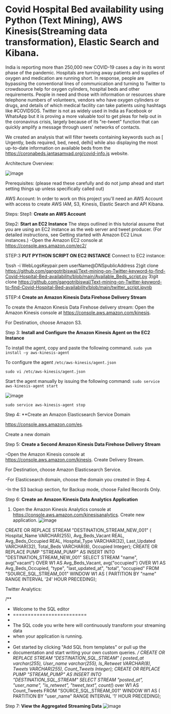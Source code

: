 # Covid Hospital Bed availability using Python (Text Mining), AWS Kinesis(Streaming data transformation), Elastic Search and Kibana.

India is reporting more than 250,000 new COVID-19 cases a day in its worst phase of the pandemic. Hospitals are turning away patients and supplies of oxygen and medication are running short.
In response, people are bypassing the conventional lines of communication and turning to Twitter to crowdsource help for oxygen cylinders, hospital beds and other requirements.
People in need and those with information or resources share telephone numbers of volunteers, vendors who have oxygen cylinders or drugs, and details of which medical facility can take patients using hashtags like #COVIDSOS. Twitter is not as widely used in India as Facebook or WhatsApp but it is proving a more valuable tool to get pleas for help out in the coronavirus crisis, largely because of its "re-tweet" function that can quickly amplify a message through users' networks of contacts.

We created an analysis that will filter tweets containing keywords such as [ Urgently, beds required, bed, need, delhi] while also displaying the most up-to-date information on available beds from the https://coronabeds.jantasamvad.org/covid-info.js website.

Architecture Overview:

![image](https://github.com/gangotribiswal/Text-mining-on-Twitter-keyword-to-find-Covid-Hospital-Bed-availability/blob/main/Big%20Data%20Project%20Architecture.jpeg)

Prerequisites:
(please read these carefully and do not jump ahead and start setting things up unless specifically called out)

AWS Account:
In order to work on this project you'll need an AWS Account with access to create AWS IAM, S3, Kinesis, Elastic Search and API Kibana. 

Steps:
Step1: **Create an AWS Account**


Step2: **Start an EC2 Instance**
The steps outlined in this tutorial assume that you are using an EC2 instance as the
web server and tweet producer. (For detailed instructions, see Getting started with
Amazon EC2 Linux instances.)
 -Open the Amazon EC2 console at https://console.aws.amazon.com/ec2/

STEP:3 **PUT PYTHON SCRIPT ON EC2 INSTANCE**
Connect to EC2 instance: 

1)ssh -i WebLogsKeypair.pem userName@DNSpublicAddress
2)git clone https://github.com/gangotribiswal/Text-mining-on-Twitter-keyword-to-find-Covid-Hospital-Bed-availability/blob/main/Available_Beds_script.py
3)git clone https://github.com/gangotribiswal/Text-mining-on-Twitter-keyword-to-find-Covid-Hospital-Bed-availability/blob/main/twitter_script.ipynb	


STEP:4 **Create an Amazon Kinesis Data Firehose
Delivery Stream**

To create the Amazon Kinesis Data Firehose delivery stream:
Open the Amazon Kinesis console at https://console.aws.amazon.com/kinesis.

For Destination, choose Amazon S3.
  
Step 3: **Install and Configure the Amazon Kinesis
Agent on the EC2 Instance**

To install the agent, copy and paste the following command.
`sudo yum install –y aws-kinesis-agent`


To configure the agent 
`/etc/aws-kinesis/agent.json` 

`sudo vi /etc/aws-kinesis/agent.json`


Start the agent manually by issuing the following command:
`sudo service aws-kinesis-agent start`

![image](https://user-images.githubusercontent.com/34096576/117735543-7e82f380-b1aa-11eb-8e0c-bcd68cc42323.png)

`sudo service aws-kinesis-agent stop`

Step 4: **Create an Amazon Elasticsearch Service
Domain

https://console.aws.amazon.com/es.

Create a new domain

Step 5: **Create a Second Amazon Kinesis Data
Firehose Delivery Stream**

-Open the Amazon Kinesis console at https://console.aws.amazon.com/kinesis.
 Create Delivery Stream.
 
 For Destination, choose Amazon Elasticsearch Service.

-For Elasticsearch domain, choose the domain you created in Step 4.


-In the S3 backup section, for Backup mode, choose Failed Records Only.


Step 6: **Create an Amazon Kinesis Data Analytics
Application**
1. Open the Amazon Kinesis Analytics console at
https://console.aws.amazon.com/kinesisanalytics.
 Create new application.
![image](https://user-images.githubusercontent.com/34096576/117738332-a7a68280-b1b0-11eb-80f4-f98b608879a0.png)

CREATE OR REPLACE STREAM "DESTINATION_STREAM_NEW_001" (
                         Hospital_Name VARCHAR(255), 
                         Avg_Beds_Vacant   REAL,
                         Avg_Beds_Occupied   REAL,
                         Hospital_Type VARCHAR(32),
                         Last_Updated  VARCHAR(32),
                         Total_Beds    VARCHAR(8),
                         Occupied      Integer);
CREATE OR REPLACE PUMP "STREAM_PUMP" AS 
   INSERT INTO "DESTINATION_STREAM_NEW_001"
     SELECT STREAM "name",
                   avg("vacant") OVER W1 AS Avg_Beds_Vacant,
                   avg("occupied") OVER W1 AS Avg_Beds_Occupied,
                   "type",
                   "last_updated_at",
                   "total",
                   "occupied"
     FROM   "SOURCE_SQL_STREAM_001"
     WINDOW W1 AS (
        PARTITION BY "name" 
        RANGE INTERVAL '24' HOUR PRECEDING);
        
        
 Twitter Analytics:
 
 /**
 * Welcome to the SQL editor
 * =========================
 * 
 * The SQL code you write here will continuously transform your streaming data
 * when your application is running.
 *
 * Get started by clicking "Add SQL from templates" or pull up the
 * documentation and start writing your own custom queries.
 */
 CREATE OR REPLACE STREAM "DESTINATION_SQL_STREAM" (
                         posted_at varchar(255), 
                         User_name   varchar(255),
                         Is_Retweet VARCHAR(8),
                         Tweets  VARCHAR(255),
                         Count_Tweets  Integer);
CREATE OR REPLACE PUMP "STREAM_PUMP" AS 
   INSERT INTO "DESTINATION_SQL_STREAM"
     SELECT STREAM "posted_at",
                   "user_name",
                   "is_retweet",
                   "tweet_text",
                   count(*) over W1 AS Count_Tweets
     FROM   "SOURCE_SQL_STREAM_001"
     WINDOW W1 AS (
        PARTITION BY "user_name" 
        RANGE INTERVAL '1' HOUR PRECEDING);
        
Step 7: **View the Aggregated Streaming Data**
![image](https://user-images.githubusercontent.com/34096576/117741454-5fd72980-b1b7-11eb-898b-1551c7ebda0b.png)


